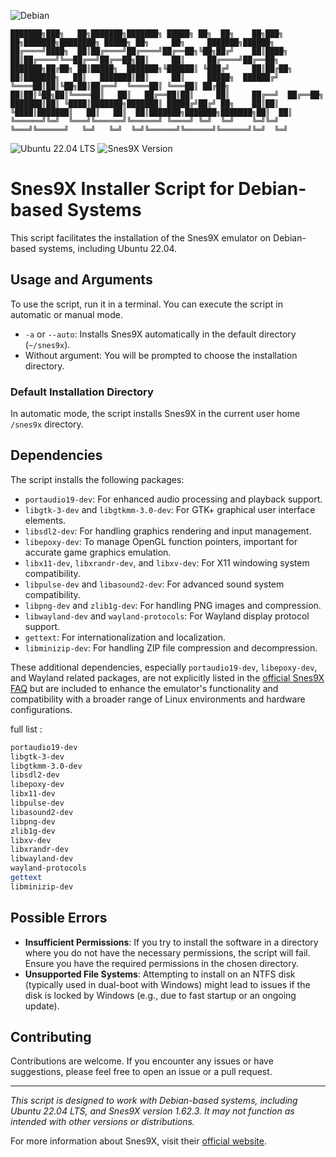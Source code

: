 ![Debian](https://img.shields.io/badge/Debian_Based_Systems-red)
```
███████╗███╗   ██╗███████╗███████╗ █████╗ ██╗  ██╗    ██╗███╗   ██╗███████╗████████╗ █████╗ ██╗     ██╗     ███████╗██████╗ 
██╔════╝████╗  ██║██╔════╝██╔════╝██╔══██╗╚██╗██╔╝    ██║████╗  ██║██╔════╝╚══██╔══╝██╔══██╗██║     ██║     ██╔════╝██╔══██╗
███████╗██╔██╗ ██║█████╗  ███████╗╚██████║ ╚███╔╝     ██║██╔██╗ ██║███████╗   ██║   ███████║██║     ██║     █████╗  ██████╔╝
╚════██║██║╚██╗██║██╔══╝  ╚════██║ ╚═══██║ ██╔██╗     ██║██║╚██╗██║╚════██║   ██║   ██╔══██║██║     ██║     ██╔══╝  ██╔══██╗
███████║██║ ╚████║███████╗███████║ █████╔╝██╔╝ ██╗    ██║██║ ╚████║███████║   ██║   ██║  ██║███████╗███████╗███████╗██║  ██║
╚══════╝╚═╝  ╚═══╝╚══════╝╚══════╝ ╚════╝ ╚═╝  ╚═╝    ╚═╝╚═╝  ╚═══╝╚══════╝   ╚═╝   ╚═╝  ╚═╝╚══════╝╚══════╝╚══════╝╚═╝  ╚═╝
```
![Ubuntu 22.04 LTS](https://img.shields.io/badge/Ubuntu-22.04_LTS-grey?colorA=orange)
![Snes9X Version](https://img.shields.io/badge/Snes9X-1.62.3-grey?colorA=purple)

# Snes9X Installer Script for Debian-based Systems

This script facilitates the installation of the Snes9X emulator on Debian-based systems, including Ubuntu 22.04.

## Usage and Arguments

To use the script, run it in a terminal. You can execute the script in automatic or manual mode.

- `-a` or `--auto`: Installs Snes9X automatically in the default directory (`~/snes9x`).
- Without argument: You will be prompted to choose the installation directory.

### Default Installation Directory

In automatic mode, the script installs Snes9X in the current user home `/snes9x` directory.

## Dependencies

The script installs the following packages:


- `portaudio19-dev`: For enhanced audio processing and playback support.
- `libgtk-3-dev` and `libgtkmm-3.0-dev`: For GTK+ graphical user interface elements.
- `libsdl2-dev`: For handling graphics rendering and input management.
- `libepoxy-dev`: To manage OpenGL function pointers, important for accurate game graphics emulation.
- `libx11-dev`, `libxrandr-dev`, and `libxv-dev`: For X11 windowing system compatibility.
- `libpulse-dev` and `libasound2-dev`: For advanced sound system compatibility.
- `libpng-dev` and `zlib1g-dev`: For handling PNG images and compression.
- `libwayland-dev` and `wayland-protocols`: For Wayland display protocol support.
- `gettext`: For internationalization and localization.
- `libminizip-dev`: For handling ZIP file compression and decompression.

These additional dependencies, especially `portaudio19-dev`, `libepoxy-dev`, and Wayland related packages, are not explicitly listed in the [official Snes9X FAQ](https://www.snes9x.com/phpbb3/viewtopic.php?f=6&t=2611) but are included to enhance the emulator's functionality and compatibility with a broader range of Linux environments and hardware configurations.

full list : 
```bash
portaudio19-dev 
libgtk-3-dev
libgtkmm-3.0-dev
libsdl2-dev
libepoxy-dev
libx11-dev
libpulse-dev
libasound2-dev
libpng-dev
zlib1g-dev
libxv-dev
libxrandr-dev
libwayland-dev
wayland-protocols
gettext
libminizip-dev
```

## Possible Errors

- **Insufficient Permissions**: If you try to install the software in a directory where you do not have the necessary permissions, the script will fail. Ensure you have the required permissions in the chosen directory.
- **Unsupported File Systems**: Attempting to install on an NTFS disk (typically used in dual-boot with Windows) might lead to issues if the disk is locked by Windows (e.g., due to fast startup or an ongoing update).

## Contributing

Contributions are welcome. If you encounter any issues or have suggestions, please feel free to open an issue or a pull request.

---

*This script is designed to work with Debian-based systems, including Ubuntu 22.04 LTS, and Snes9X version 1.62.3. It may not function as intended with other versions or distributions.*

For more information about Snes9X, visit their [official website](https://www.snes9x.com/).
